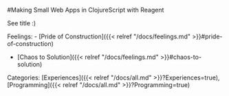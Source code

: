 #Making Small Web Apps in ClojureScript with Reagent

See title :)

Feelings:   - [Pride of Construction]({{< relref "/docs/feelings.md" >}}#pride-of-construction)
  - [Chaos to Solution]({{< relref "/docs/feelings.md" >}}#chaos-to-solution)

Categories: [Experiences]({{< relref "/docs/all.md" >}}?Experiences=true), [Programming]({{< relref "/docs/all.md" >}}?Programming=true)